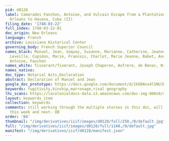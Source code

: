 ```yaml
---
pid: d0128
label: Camarades Fanchon, Antoine, and Vulcain Escape from a Plantation below New
  Orleans to Havana, Cuba (II)
filing_date: '1748-03-22'
full_index: 1748-03-22-01
doc_origin: New Orleans
language: French
archive: Louisiana Historical Center
governing_body: French Superior Council
names_black: Manuel, Jean, Soquoy, Susanne, Marianne, Catherine, Jeanne ou ouama (?),
  Leveille, Cupidon, Marie, Francois, Charlot, Marie Jeanne, Babet, André, Vulcain,
  Antoine, Fauchon
names_white: Tisserant/Tixerant, Joseph Chaperon, Aufrere, de Benac, Nicolas Henry
names_native:
doc_type: Notarial Acts,Declaration
abstract: Declaration of Manuel and Jean
google_doc_prototype: https://docs.google.com/document/d/1kO0Anx4lSNUJEw6We8S5svuVARfdzOcXmJ6a1JM9YNo/edit?usp=share_link
keywords: fugitivity,kinship,marronage,rival geography
lhc_scans: https://lacolonialdocs-data.s3.amazonaws.com/doc-img-800x0/doc-img-153613.jpg
layout: keywords_item
collection: keywords
comments: still working through the multiple stories in this doc, will return to it
  this week and next- OB
order: '04'
thumbnail: "/img/derivatives/iiif/images/d0128/full/250,/0/default.jpg"
full: "/img/derivatives/iiif/images/d0128/full/1140,/0/default.jpg"
manifest: "/img/derivatives/iiif/d0128/manifest.json"
---
```

